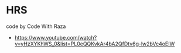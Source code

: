 # HRS

code by Code With Raza 
* https://www.youtube.com/watch?v=yHzXYKhWS_0&list=PL0eQQKvkAr4bA2QfDtv6g-lw2bVc4oEIW
